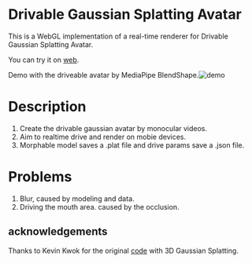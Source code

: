 # Drivable Gaussian Splatting Avatar 
This is a WebGL implementation of a real-time renderer for Drivable Gaussian Splatting Avatar.

You can try it on [web](https://dizzy.us.kg).


Demo with the driveable avatar by MediaPipe BlendShape.![demo](https://github.com/Dizzy-cell/splat-av/blob/main/assets/video.gif)

# Description
1. Create the drivable gaussian avatar by monocular videos.
2. Aim to realtime drive and render on mobie devices.
3. Morphable model saves a .plat file and drive params save a .json file. 

# Problems
1. Blur, caused by modeling and data.
2. Driving the mouth area. caused by the occlusion.

## acknowledgements
Thanks to Kevin Kwok for the original [code](https://github.com/antimatter15/splat) with 3D Gaussian Splatting.